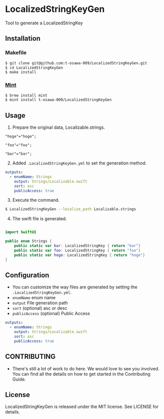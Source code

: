 # LocalizedStringKeyGen

Tool to generate a LocalizedStringKey

## Installation
### Makefile
```sh
$ git clone git@github.com:t-osawa-009/LocalizedStringKeyGen.git
$ cd LocalizedStringKeyGen
$ make install
```

### [Mint](https://github.com/yonaskolb/Mint)
```sh
$ brew install mint
$ mint install t-osawa-009/LocalizedStringKeyGen
```

## Usage
1. Prepare the original data, Localizable.strings.
```
"hoge"="hoge";

"foo"="foo";

"bar"="bar";
```

2. Added `.LocalizedStringKeyGen.yml` to set the generation method.

```yml
outputs:
  - enumName: Strings
    output: Strings/Localizable.swift
    sort: asc
    publicAccess: true
```

3. Execute the command.
```sh
$ LocalizedStringKeyGen --localize_path Localizable.strings
```
4. The swift file is generated.
```swift

import SwiftUI

public enum Strings {
    public static var bar: LocalizedStringKey { return "bar"}
    public static var foo: LocalizedStringKey { return "foo"}
    public static var hoge: LocalizedStringKey { return "hoge"}
}
```

## Configuration
- You can customize the way files are generated by setting the `.LocalizedStringKeyGen.yml`.
- `enumName` enum name
- `output` File generation path
- `sort` (optional) asc or desc
- `publicAccess` (optional) Public Access

```yml
outputs:
  - enumName: Strings
    output: Strings/Localizable.swift
    sort: asc
    publicAccess: true
```

## CONTRIBUTING
- There's still a lot of work to do here. We would love to see you involved. You can find all the details on how to get started in the Contributing Guide.

## License
LocalizedStringKeyGen is released under the MIT license. See LICENSE for details.
